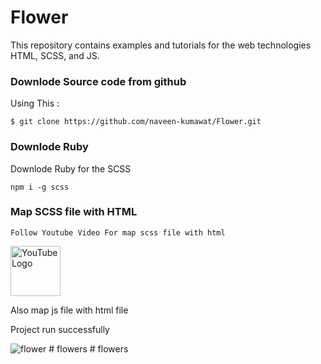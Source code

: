 # Flower
This repository contains examples and tutorials for the web technologies HTML, SCSS, and JS.

### Downlode Source code from github
Using This : 

```
$ git clone https://github.com/naveen-kumawat/Flower.git
```

### Downlode Ruby 
Downlode Ruby for the SCSS
```
npm i -g scss
```

### Map SCSS file with HTML

```
Follow Youtube Video For map scss file with html
```
<a href="https://www.youtube.com/@search4code?sub_confirmation=1">
  <img src="https://static.vecteezy.com/system/resources/previews/018/930/572/non_2x/youtube-logo-youtube-icon-transparent-free-png.png" alt="YouTube Logo" width="80">
</a>

Also map js file with html file 

Project run successfully


![flower](https://user-images.githubusercontent.com/63699592/236506187-282f2dc3-cbcb-447c-81f4-63b127233ab9.png)
#   f l o w e r s  
 #   f l o w e r s  
 